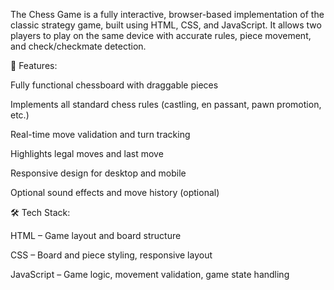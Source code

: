 The Chess Game is a fully interactive, browser-based implementation of the classic strategy game, built using HTML, CSS, and JavaScript. It allows two players to play on the same device with accurate rules, piece movement, and check/checkmate detection.

🧠 Features:

Fully functional chessboard with draggable pieces

Implements all standard chess rules (castling, en passant, pawn promotion, etc.)

Real-time move validation and turn tracking

Highlights legal moves and last move

Responsive design for desktop and mobile

Optional sound effects and move history (optional)

🛠️ Tech Stack:

HTML – Game layout and board structure

CSS – Board and piece styling, responsive layout

JavaScript – Game logic, movement validation, game state handling

